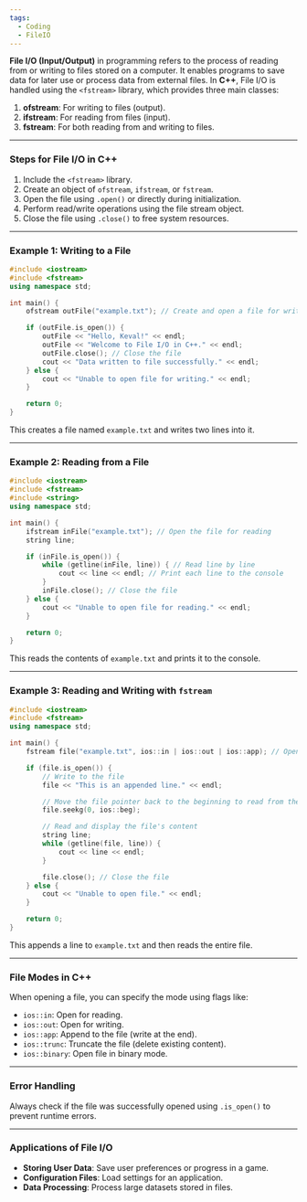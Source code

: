 ```yaml
---
tags:
  - Coding
  - FileIO
---
```

**File I/O (Input/Output)** in programming refers to the process of reading from or writing to files stored on a computer. It enables programs to save data for later use or process data from external files. In **C++**, File I/O is handled using the `<fstream>` library, which provides three main classes:

1. **ofstream**: For writing to files (output).
2. **ifstream**: For reading from files (input).
3. **fstream**: For both reading from and writing to files.

---

### **Steps for File I/O in C++**

1. Include the `<fstream>` library.
2. Create an object of `ofstream`, `ifstream`, or `fstream`.
3. Open the file using `.open()` or directly during initialization.
4. Perform read/write operations using the file stream object.
5. Close the file using `.close()` to free system resources.

---

### **Example 1: Writing to a File**
```cpp
#include <iostream>
#include <fstream>
using namespace std;

int main() {
    ofstream outFile("example.txt"); // Create and open a file for writing

    if (outFile.is_open()) {
        outFile << "Hello, Keval!" << endl;
        outFile << "Welcome to File I/O in C++." << endl;
        outFile.close(); // Close the file
        cout << "Data written to file successfully." << endl;
    } else {
        cout << "Unable to open file for writing." << endl;
    }

    return 0;
}
```

This creates a file named `example.txt` and writes two lines into it.

---

### **Example 2: Reading from a File**
```cpp
#include <iostream>
#include <fstream>
#include <string>
using namespace std;

int main() {
    ifstream inFile("example.txt"); // Open the file for reading
    string line;

    if (inFile.is_open()) {
        while (getline(inFile, line)) { // Read line by line
            cout << line << endl; // Print each line to the console
        }
        inFile.close(); // Close the file
    } else {
        cout << "Unable to open file for reading." << endl;
    }

    return 0;
}
```

This reads the contents of `example.txt` and prints it to the console.

---

### **Example 3: Reading and Writing with `fstream`**
```cpp
#include <iostream>
#include <fstream>
using namespace std;

int main() {
    fstream file("example.txt", ios::in | ios::out | ios::app); // Open file for read, write, and append

    if (file.is_open()) {
        // Write to the file
        file << "This is an appended line." << endl;

        // Move the file pointer back to the beginning to read from the file
        file.seekg(0, ios::beg);

        // Read and display the file's content
        string line;
        while (getline(file, line)) {
            cout << line << endl;
        }

        file.close(); // Close the file
    } else {
        cout << "Unable to open file." << endl;
    }

    return 0;
}
```

This appends a line to `example.txt` and then reads the entire file.

---

### **File Modes in C++**
When opening a file, you can specify the mode using flags like:
- `ios::in`: Open for reading.
- `ios::out`: Open for writing.
- `ios::app`: Append to the file (write at the end).
- `ios::trunc`: Truncate the file (delete existing content).
- `ios::binary`: Open file in binary mode.

---

### **Error Handling**
Always check if the file was successfully opened using `.is_open()` to prevent runtime errors.

---

### **Applications of File I/O**
- **Storing User Data**: Save user preferences or progress in a game.
- **Configuration Files**: Load settings for an application.
- **Data Processing**: Process large datasets stored in files.
